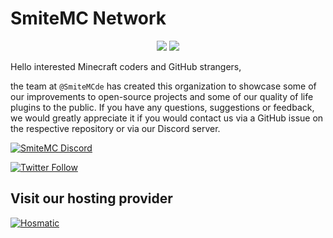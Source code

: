 # SmiteMC Network 
<p align="center">
  <img src="https://komarev.com/ghpvc/?username=SmiteMCde&style=flat&color=37d0f6"></img>
  <img src="https://shields.io/github/stars/SmiteMCde?label=Total stars&color=37d0f6"></img>
</p>

Hello interested Minecraft coders and GitHub strangers,

the team at `@SmiteMCde` has created this organization to showcase some of our improvements to open-source projects and some of our quality of life plugins to the public. If you have any questions, suggestions or feedback, we would greatly appreciate it if you would contact us via a GitHub issue on the respective repository or via our Discord server.

<a href="https://discord.gg/uFxHFRRuHZ">
  <img alt="SmiteMC Discord" src="https://discord.com/api/guilds/827287900264988723/widget.png?style=banner2">
</a>

[![Twitter Follow](https://img.shields.io/twitter/follow/SmiteNC_Network?color=1DA1F2&logo=twitter&style=for-the-badge)](https://twitter.com/SmiteMC_Network)

## Visit our hosting provider
<a href="https://www.hosmatic.com">
  <img alt="Hosmatic" src="https://cdn.hosmatic.com/branding/logo_white_h_blue_lightblue.png">
</a>
